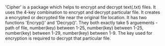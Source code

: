 'Cipher' is a package which helps to encrypt and decrypt text(.txt) files. It uses the 4-key combination to encrypt and decrypt particular file. It creates a encrypted or decrypted file near the original file location. It has two functions 'Encryp()' and 'Decryp()'. They both exactly take 5 arguements - path of file, number(key) between 1-25, number(key) between 1-25, number(key) between 1-29, number(key) between 1-9. The key used for encryption is required to decrypt that particular file.